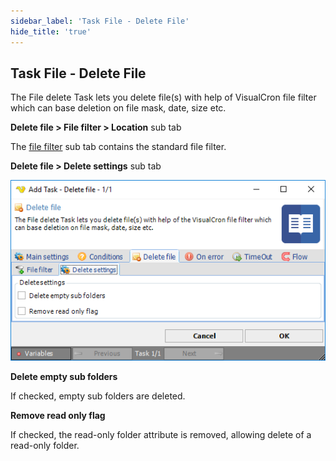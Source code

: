 ```yaml
---
sidebar_label: 'Task File - Delete File'
hide_title: 'true'
---
```


## Task File - Delete File

The File delete Task lets you delete file(s) with help of VisualCron file filter which can base deletion on file mask, date, size etc.
 
**Delete file > File filter > Location** sub tab

The [file filter](job-tasks-file-filter) sub tab contains the standard file filter.
 
**Delete file > Delete settings** sub tab

![](../../../static/img/taskfiledeletefile.png)

**Delete empty sub folders**

If checked, empty sub folders are deleted.
 
**Remove read only flag**

If checked, the read-only folder attribute is removed, allowing delete of a read-only folder.